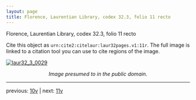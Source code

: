 ```yaml
---
layout: page
title: Florence, Laurentian Library, codex 32.3, folio 11 recto
---
```


Florence, Laurentian Library, codex 32.3, folio 11 recto

Cite this object as `urn:cite2:citelaur:laur32pages.v1:11r`.  The full image is linked to a citation tool you can use to cite regions of the image.

[![laur32_3_0029](http://www.homermultitext.org/iipsrv?IIIF=/project/homer/pyramidal/deepzoom/citelaur/laur32imgs/v1/laur32_3_0029.tif/full/800,/0/default.jpg)](http://www.homermultitext.org/ict2/?urn=urn:cite2:citelaur:laur32imgs.v1:laur32_3_0029) 

<p style="text-align: center; font-style: italic;">Image presumed to in the public domain.</p>

---

previous: [10v](../10v/) | next: [11v](../11v/)
